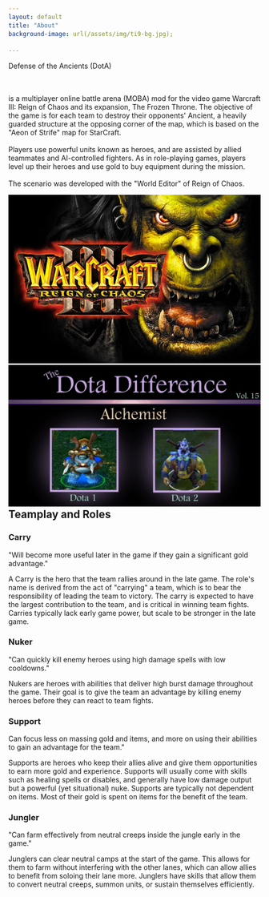 ```yaml
---
layout: default
title: "About"
background-image: url(/assets/img/ti9-bg.jpg);

---
```

<div class="hero-wrapper">   
<p class="about-text">
<span class="line line1"></span>
<span class="dota-text">Defense of the Ancients (DotA)</span> 


<br><br> is a multiplayer online battle arena (MOBA) mod for the video game Warcraft III: Reign of Chaos and its expansion, The Frozen Throne. The objective of the game is for each team to destroy their opponents' Ancient, a heavily guarded structure at the opposing corner of the map, which is based on the "Aeon of Strife" map for StarCraft.<br><br> Players use powerful units known as heroes, and are assisted by allied teammates and AI-controlled fighters. As in role-playing games, players level up their heroes and use gold to buy equipment during the mission.
<br>
<br>
The scenario was developed with the "World Editor" of Reign of Chaos.</p>


<img src="/assets/img/roc.jpeg" data-isClicked="false" class="hero-image-wc3">  

</div>

<img class="alch-diff" data-hasAnimated="false" src="/assets/img/alch-diff.jpg">

<h2 style="margin:auto;">
Teamplay and Roles
</h2>

<div class="subheader-div">
<h3 class="sub-header">Carry</h3>
<p class="about-text"> 
"Will become more useful later in the game if they gain a significant gold advantage."

A Carry is the hero that the team rallies around in the late game. The role's name is derived from the act of "carrying" a team, which is to bear the responsibility of leading the team to victory. The carry is expected to have the largest contribution to the team, and is critical in winning team fights. Carries typically lack early game power, but scale to be stronger in the late game.
</p>

</div>

<div class="subheader-div"> 
<h3 class="sub-header">Nuker</h3>
<p class="about-text"> 
"Can quickly kill enemy heroes using high damage spells with low cooldowns."

Nukers are heroes with abilities that deliver high burst damage throughout the game. Their goal is to give the team an advantage by killing enemy heroes before they can react to team fights.
</p>

</div>

<div class="subheader-div"> 
<h3 class="sub-header">Support</h3>
<p class="about-text"> 
Can focus less on massing gold and items, and more on using their abilities to gain an advantage for the team."

Supports are heroes who keep their allies alive and give them opportunities to earn more gold and experience. Supports will usually come with skills such as healing spells or disables, and generally have low damage output but a powerful (yet situational) nuke. Supports are typically not dependent on items. Most of their gold is spent on items for the benefit of the team.
</p>
</div>

<div class="subheader-div"> 

<h3 class="sub-header">Jungler</h3>
<p class="about-text"> 
"Can farm effectively from neutral creeps inside the jungle early in the game."

Junglers can clear neutral camps at the start of the game. This allows for them to farm without interfering with the other lanes, which can allow allies to benefit from soloing their lane more. Junglers have skills that allow them to convert neutral creeps, summon units, or sustain themselves efficiently.
</p>
</div>

<div style="height:150px;"></div>

